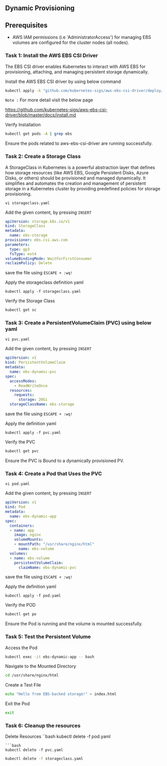 ## Dynamic Provisioning

## Prerequisites
* AWS IAM permissions (i.e 'AdministratorAccess') for managing EBS volumes are configured for the cluster nodes (all nodes).


### Task 1: Install the AWS EBS CSI Driver
The EBS CSI driver enables Kubernetes to interact with AWS EBS for provisioning, attaching, and managing persistent storage dynamically.

Install the AWS EBS CSI driver by using below command
```bash
kubectl apply -k "github.com/kubernetes-sigs/aws-ebs-csi-driver/deploy/kubernetes/overlays/stable/?ref=release-1.37"
```
`Note :` For more detail visit the below page

https://github.com/kubernetes-sigs/aws-ebs-csi-driver/blob/master/docs/install.md


Verify Installation
```bash
kubectl get pods -A | grep ebs
```
Ensure the pods related to aws-ebs-csi-driver are running successfully.

### Task 2: Create a Storage Class 

A StorageClass in Kubernetes is a powerful abstraction layer that defines how storage resources (like AWS EBS, Google Persistent Disks, Azure Disks, or others) should be provisioned and managed dynamically. It simplifies and automates the creation and management of persistent storage in a Kubernetes cluster by providing predefined policies for storage provisioning.


```
vi storageclass.yaml
```

Add the given content, by pressing `INSERT`

```yaml
apiVersion: storage.k8s.io/v1
kind: StorageClass
metadata:
  name: ebs-storage
provisioner: ebs.csi.aws.com
parameters:
  type: gp3
  fsType: ext4
volumeBindingMode: WaitForFirstConsumer
reclaimPolicy: Delete
```
save the file using `ESCAPE + :wq!`

Apply the storageclass definition yaml
```
kubectl apply -f storageclass.yaml
```
Verify the Storage Class
```bash
kubectl get sc
```

### Task 3: Create a PersistentVolumeClaim (PVC) using below yaml

```
vi pvc.yaml
```

Add the given content, by pressing `INSERT`

```yaml
apiVersion: v1
kind: PersistentVolumeClaim
metadata:
  name: ebs-dynamic-pvc
spec:
  accessModes:
    - ReadWriteOnce
  resources:
    requests:
      storage: 20Gi
  storageClassName: ebs-storage
```
save the file using `ESCAPE + :wq!`

Apply the definition yaml
```
kubectl apply -f pvc.yaml
```

Verify the PVC
```bash
kubectl get pvc
```
Ensure the PVC is Bound to a dynamically provisioned PV.


### Task 4: Create a Pod that Uses the PVC

```
vi pod.yaml
```

Add the given content, by pressing `INSERT`

```yaml
apiVersion: v1
kind: Pod
metadata:
  name: ebs-dynamic-app
spec:
  containers:
  - name: app
    image: nginx
    volumeMounts:
    - mountPath: "/usr/share/nginx/html"
      name: ebs-volume
  volumes:
  - name: ebs-volume
    persistentVolumeClaim:
      claimName: ebs-dynamic-pvc
```
save the file using `ESCAPE + :wq!`

Apply the definition yaml
```
kubectl apply -f pod.yaml
```

Verify the POD
```bash
kubectl get po
```
Ensure the Pod is running and the volume is mounted successfully.

### Task 5: Test the Persistent Volume

Access the Pod
```bash
kubectl exec -it ebs-dynamic-app -- bash
```

Navigate to the Mounted Directory
```bash
cd /usr/share/nginx/html
```

Create a Test File
```bash
echo "Hello from EBS-backed storage!" > index.html
```

Exit the Pod
```bash
exit
```

### Task 6: Cleanup the resources
Delete Resources
``bash
kubectl delete -f pod.yaml
```
```bash
kubectl delete -f pvc.yaml
```
```bash
kubectl delete -f storageclass.yaml
```



